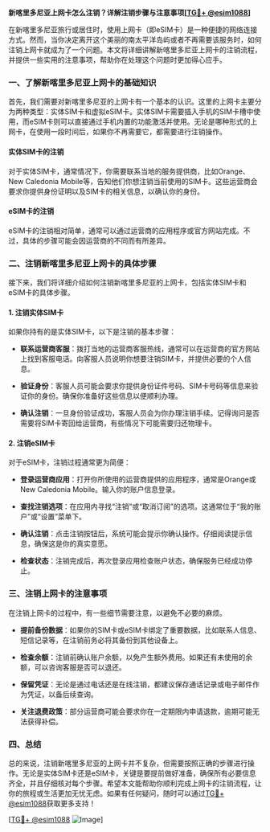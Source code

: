 **新喀里多尼亚上网卡怎么注销？详解注销步骤与注意事项[[TG💪+ @esim1088](https://t.me/s/esim1088)]**

在新喀里多尼亚旅行或居住时，使用上网卡（即eSIM卡）是一种便捷的网络连接方式。然而，当你决定离开这个美丽的南太平洋岛屿或者不再需要该服务时，如何注销上网卡就成为了一个问题。本文将详细讲解新喀里多尼亚上网卡的注销流程，并提供一些实用的注意事项，帮助你在处理这个问题时更加得心应手。

### 一、了解新喀里多尼亚上网卡的基础知识

首先，我们需要对新喀里多尼亚的上网卡有一个基本的认识。这里的上网卡主要分为两种类型：实体SIM卡和虚拟eSIM卡。实体SIM卡需要插入手机的SIM卡槽中使用，而eSIM卡则可以直接通过手机内置的功能激活并使用。无论是哪种形式的上网卡，在使用一段时间后，如果你不再需要它，都需要进行注销操作。

#### 实体SIM卡的注销
对于实体SIM卡，通常情况下，你需要联系当地的服务提供商，比如Orange、New Caledonia Mobile等，告知他们你想注销当前使用的SIM卡。这些运营商会要求你提供身份证明以及SIM卡的相关信息，以确认你的身份。

#### eSIM卡的注销
eSIM卡的注销相对简单，通常可以通过运营商的应用程序或官方网站完成。不过，具体的步骤可能会因运营商的不同而有所差异。

### 二、注销新喀里多尼亚上网卡的具体步骤

接下来，我们将详细介绍如何注销新喀里多尼亚的上网卡，包括实体SIM卡和eSIM卡的具体步骤。

#### 1. 注销实体SIM卡
如果你持有的是实体SIM卡，以下是注销的基本步骤：

- **联系运营商客服**：拨打当地的运营商客服热线，通常可以在运营商的官方网站上找到客服电话。向客服人员说明你想要注销SIM卡，并提供必要的个人信息。
  
- **验证身份**：客服人员可能会要求你提供身份证件号码、SIM卡号码等信息来验证你的身份。确保你准备好这些信息以便顺利办理。

- **确认注销**：一旦身份验证成功，客服人员会为你办理注销手续。记得询问是否需要将SIM卡寄回给运营商，有些情况下可能需要归还物理卡。

#### 2. 注销eSIM卡
对于eSIM卡，注销过程通常更为简便：

- **登录运营商应用**：打开你所使用的运营商提供的应用程序，通常是Orange或New Caledonia Mobile。输入你的账户信息登录。

- **查找注销选项**：在应用内寻找“注销”或“取消订阅”的选项。这通常位于“我的账户”或“设置”菜单下。

- **确认注销**：点击注销按钮后，系统可能会提示你确认操作。仔细阅读提示信息，确保这是你的真实意愿。

- **检查状态**：注销完成后，再次登录应用检查账户状态，确保服务已经成功停止。

### 三、注销上网卡的注意事项

在注销上网卡的过程中，有一些细节需要注意，以避免不必要的麻烦。

- **提前备份数据**：如果你的SIM卡或eSIM卡绑定了重要数据，比如联系人信息、短信记录等，在注销前务必将其备份到其他设备上。

- **检查余额**：注销前确认账户余额，以免产生额外费用。如果还有未使用的余额，可以咨询客服是否可以退还。

- **保留凭证**：无论是通过电话还是在线注销，都建议保存通话记录或电子邮件作为凭证，以备后续查询。

- **关注退费政策**：部分运营商可能会要求你在一定期限内申请退款，逾期可能无法获得补偿。

### 四、总结

总的来说，注销新喀里多尼亚的上网卡并不复杂，但需要按照正确的步骤进行操作。无论是实体SIM卡还是eSIM卡，关键是要提前做好准备，确保所有必要信息齐全，并且仔细核对每个步骤。希望本文能帮助你顺利完成上网卡的注销流程，让你的旅程或生活更加无忧无虑。如果有任何疑问，随时可以通过[TG💪+ @esim1088](https://t.me/s/esim1088)获取更多支持！

[[TG💪+ @esim1088](https://t.me/s/esim1088) ![Image](https://i.postimg.cc/4NQfJmqS/Snipaste-2025-05-13-00-14-12.png)]